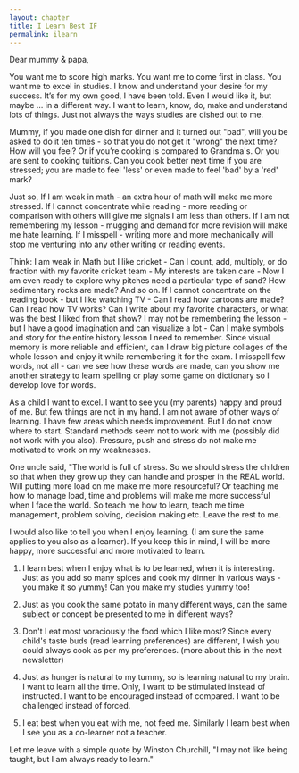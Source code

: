 ```yaml
---
layout: chapter
title: I Learn Best IF
permalink: ilearn
---
```


Dear mummy & papa,

You want me to score high marks. You want me to come first in class. You want me to excel in studies. I know and understand your desire for my success. It’s for my own good,
I have been told. Even I would like it, but maybe ... in a different way. I want to learn, know, do, make and understand lots of things. Just not always the ways studies are dished out to me.

Mummy, if you made one dish for dinner and it turned out "bad", will you be asked to do it ten times - so that you do not get it "wrong" the next time? How will you feel? Or if you’re cooking is compared to Grandma's. Or you are sent to cooking tuitions. Can you cook better next time if you are stressed; you are made to feel 'less' or even made to feel 'bad' by a 'red' mark?

Just so,
If I am weak in math - an extra hour of math will make me more stressed.
If I cannot concentrate while reading - more reading or comparison with others will give me signals I am less than others.
If I am not remembering my lesson - mugging and demand for more revision will make me hate learning.
If I misspell - writing more and more mechanically will stop me venturing into any other writing or reading events.

Think:
I am weak in Math but I like cricket - Can I count, add, multiply, or do fraction with my favorite cricket team - My interests are taken care - Now I am even ready to explore why pitches need a particular type of sand? How sedimentary rocks are made? And so on.
If I cannot concentrate on the reading book - but I like watching TV - Can I read how cartoons are made? Can I read how TV works? Can I write about my favorite characters, or what was the best I liked from that show?
I may not be remembering the lesson - but I have a good imagination and can visualize a lot - Can I make symbols and story for the entire history lesson I need to remember. Since visual memory is more reliable and efficient, can I draw big picture collages of the whole lesson and enjoy it while remembering it for the exam.
I misspell few words, not all - can we see how these words are made, can you show me another strategy to learn spelling or play some game on dictionary so I develop love for words.

As a child I want to excel. I want to see you (my parents) happy and proud of me. But few things are not in my hand. I am not aware of other ways of learning. I have few areas which needs improvement. But I do not know where to start. Standard methods seem not to work with me (possibly did not work with you also). Pressure, push and stress do not make me motivated to work on my weaknesses.

One uncle said, "The world is full of stress. So we should stress the children so that when they grow up they can handle and prosper in the REAL world. Will putting more load on me make me more resourceful? Or teaching me how to manage load, time and problems will make me more successful when I face the world. So teach me how to learn, teach me time management, problem solving, decision making etc. Leave the rest to me.

I would also like to tell you when I enjoy learning. (I am sure the same applies to you also as a learner). If you keep this in mind, I will be more happy, more successful and more motivated to learn.

1. I learn best when I enjoy what is to be learned, when it is interesting. Just as you add so many spices and cook my dinner in various ways - you make it so yummy! Can you make my studies yummy too!

2. Just as you cook the same potato in many different ways, can the same subject or concept be presented to me in different ways?

3. Don't I eat most voraciously the food which I like most? Since every child's taste buds (read learning preferences) are different, I wish you could always cook as per my preferences. (more about this in the next newsletter)

4. Just as hunger is natural to my tummy, so is learning natural to my brain. I want to learn all the time. Only, I want to be stimulated instead of instructed. I want to be encouraged instead of compared. I want to be challenged instead of forced.

5. I eat best when you eat with me, not feed me. Similarly I learn best when I see you as a co-learner not a teacher.

Let me leave with a simple quote by Winston Churchill, "I may not like being taught, but I am always ready to learn."